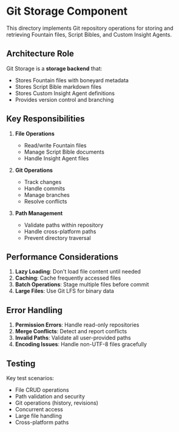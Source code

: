 # Git Storage Component

This directory implements Git repository operations for storing and retrieving Fountain files, Script Bibles, and Custom Insight Agents.

## Architecture Role

Git Storage is a **storage backend** that:

- Stores Fountain files with boneyard metadata
- Stores Script Bible markdown files
- Stores Custom Insight Agent definitions
- Provides version control and branching

## Key Responsibilities

1. **File Operations**
   - Read/write Fountain files
   - Manage Script Bible documents
   - Handle Insight Agent files

2. **Git Operations**
   - Track changes
   - Handle commits
   - Manage branches
   - Resolve conflicts

3. **Path Management**
   - Validate paths within repository
   - Handle cross-platform paths
   - Prevent directory traversal






## Performance Considerations

1. **Lazy Loading**: Don't load file content until needed
2. **Caching**: Cache frequently accessed files
3. **Batch Operations**: Stage multiple files before commit
4. **Large Files**: Use Git LFS for binary data

## Error Handling

1. **Permission Errors**: Handle read-only repositories
2. **Merge Conflicts**: Detect and report conflicts
3. **Invalid Paths**: Validate all user-provided paths
4. **Encoding Issues**: Handle non-UTF-8 files gracefully

## Testing

Key test scenarios:

- File CRUD operations
- Path validation and security
- Git operations (history, revisions)
- Concurrent access
- Large file handling
- Cross-platform paths
